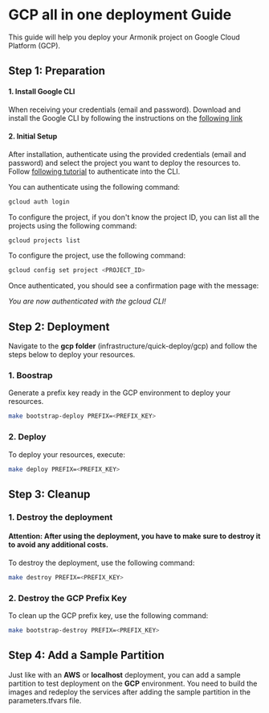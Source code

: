 # GCP all in one deployment Guide

This guide will help you deploy your Armonik project on Google Cloud Platform (GCP).

## Step 1: Preparation

#### 1. Install Google CLI

When receiving your credentials (email and password).
Download and install the Google CLI by following the instructions on the [following link](https://cloud.google.com/sdk/docs/install?hl=fr#deb)

#### 2. Initial Setup

After installation, authenticate using the provided credentials (email and password) and select the project you want to deploy the resources to.
Follow [following tutorial](https://cloud.google.com/docs/authentication/provide-credentials-adc?hl=fr#how-to) to authenticate into the CLI.

You can authenticate using the following command:

```bash
gcloud auth login
```

To configure the project, if you don't know the project ID, you can list all the projects using the following command:

```bash
gcloud projects list
```

To configure the project, use the following command:

```bash
gcloud config set project <PROJECT_ID>
```

Once authenticated, you should see a confirmation page with the message:

*You are now authenticated with the gcloud CLI!*

## Step 2: Deployment
Navigate to the **gcp folder** (infrastructure/quick-deploy/gcp) and follow the steps below to deploy your resources.
### 1. Boostrap

Generate a prefix key ready in the GCP environment to deploy your resources.

```bash
make bootstrap-deploy PREFIX=<PREFIX_KEY>
```

### 2. Deploy

To deploy your resources, execute:

```bash
make deploy PREFIX=<PREFIX_KEY>
```

## Step 3: Cleanup

### 1. Destroy the deployment

#### Attention: After using the deployment, you have to make sure to destroy it to avoid any additional costs. ####

To destroy the deployment, use the following command:

```bash
make destroy PREFIX=<PREFIX_KEY>
```

### 2. Destroy the GCP Prefix Key

To clean up the GCP prefix key, use the following command:

```bash
make bootstrap-destroy PREFIX=<PREFIX_KEY>
```

## Step 4: Add a Sample Partition

Just like with an **AWS** or **localhost** deployment, you can add a sample partition to test deployment on the **GCP** environment. You need to build the images and redeploy the services after adding the sample partition in the parameters.tfvars file.
